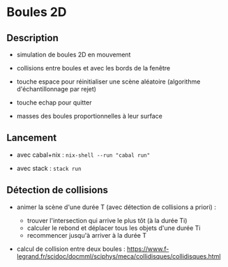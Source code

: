 
# Boules 2D


## Description

- simulation de boules 2D en mouvement

- collisions entre boules et avec les bords de la fenêtre

- touche espace pour réinitialiser une scène aléatoire (algorithme d'échantillonnage par rejet)

- touche echap pour quitter

- masses des boules proportionnelles à leur surface


## Lancement

- avec cabal+nix : `nix-shell --run "cabal run"`

- avec stack : `stack run`


## Détection de collisions

- animer la scène d'une durée T (avec détection de collisions a priori) : 

    - trouver l'intersection qui arrive le plus tôt (à la durée Ti)
    - calculer le rebond et déplacer tous les objets d'une durée Ti
    - recommencer jusqu'à arriver à la durée T

- calcul de collision entre deux boules : <https://www.f-legrand.fr/scidoc/docmml/sciphys/meca/collidisques/collidisques.html>

